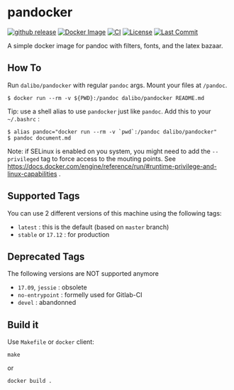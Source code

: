 # pandocker

[![github
release](https://img.shields.io/github/release/dalibo/pandocker.svg?label=current+release)](https://github.com/dalibo/pandocker/releases)
[![Docker Image](https://images.microbadger.com/badges/image/dalibo/pandocker.svg)](https://hub.docker.com/r/dalibo/pandocker)
[![CI](https://circleci.com/gh/dalibo/pandocker.svg?style=shield)](https://circleci.com/gh/dalibo/pandocker)
[![License](https://img.shields.io/github/license/dalibo/pandocker.svg)](https://github.com/dalibo/pandocker/blob/master/LICENSE)
[![Last Commit](https://img.shields.io/github/last-commit/dalibo/pandocker.svg)](https://github.com/dalibo/pandocker/branches)

A simple docker image for pandoc with filters, fonts, and the latex bazaar.

## How To

Run `dalibo/pandocker`  with regular `pandoc` args. Mount your files at `/pandoc`.

``` console
$ docker run --rm -v ${PWD}:/pandoc dalibo/pandocker README.md
```

Tip: use a shell alias to use `pandocker` just like `pandoc`. Add this to your `~/.bashrc` :

``` console
$ alias pandoc="docker run --rm -v `pwd`:/pandoc dalibo/pandocker"
$ pandoc document.md
```

Note: if SELinux is enabled on you system, you might need to add the
`--privileged` tag to force access to the mouting points. See
https://docs.docker.com/engine/reference/run/#runtime-privilege-and-linux-capabilities .


## Supported Tags

You can use 2 different versions of this machine using the following tags:

* `latest` : this is the default  (based on `master` branch)
* `stable` or `17.12`  : for production

## Deprecated Tags

The following versions are NOT supported anymore

* `17.09`, `jessie` : obsolete
* `no-entrypoint`  : formelly used for Gitlab-CI
* `devel` : abandonned


## Build it

Use `Makefile` or `docker` client:

```
make
```

or

```
docker build .
```
